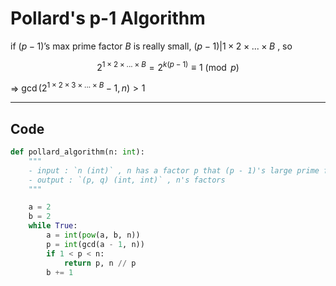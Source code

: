 # Pollard's p-1 Algorithm
if $(p-1)$’s max prime factor $B$ is really small, $(p-1)|1 \times 2 \times ...\times B$ , so

$$
2^{1 \times 2 \times ... \times B} = 2^{k(p-1)} \equiv 1 \pmod p
$$

$\Rightarrow$ $\operatorname{gcd}(2^{1 \times 2 \times 3 \times ... \times B} - 1,n) \gt 1$


---
## Code

```python
def pollard_algorithm(n: int):
    """
    - input : `n (int)` , n has a factor p that (p - 1)'s large prime factor is really small
    - output : `(p, q) (int, int)` , n's factors
    """

    a = 2
    b = 2
    while True:
        a = int(pow(a, b, n))
        p = int(gcd(a - 1, n))
        if 1 < p < n:
            return p, n // p
        b += 1
```
